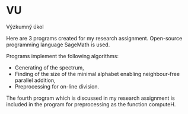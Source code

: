 # VU
Výzkumný úkol

Here are 3 programs created for my research assignment. Open-source programming language SageMath is used.

Programs implement the following algorithms:

* Generating of the spectrum,
* Finding of the size of the minimal alphabet enabling neighbour-free parallel addition,
* Preprocessing for on-line division.

The fourth program which is discussed in my research assignment is included in the program for preprocessing as the function computeH.

